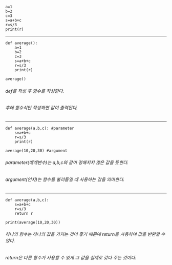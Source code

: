 ```
a=1
b=2
c=3
s=a+b+c
r=s/3
print(r)
```

---


```
def average():
    a=1
    b=2
    c=3
    s=a+b+c
    r=s/3
    print(r)

average()
```

###### def를 작성 후 함수를 작성한다.
###### 후에 함수식만 작성하면 값이 출력된다.

---

```
def average(a,b,c): #parameter
    s=a+b+c
    r=s/3
    print(r)

average(10,20,30) #argument
```
###### parameter(매개변수)는 a,b,c와 같이 정해지지 않은 값을 뜻한다. 
###### argument(인자)는 함수를 불러들일 때 사용하는 값을 의미한다.

---

```
def average(a,b,c):
    s=a+b+c
    r=s/3
    return r

print(average(10,20,30))
```

###### 하나의 함수는 하나의 값을 가지는 것이 좋기 때문에 return을 사용하여 값을 반환할 수 있다.
###### return은 다른 함수가 사용할 수 있게 그 값을 실제로 갖다 주는 것이다.
